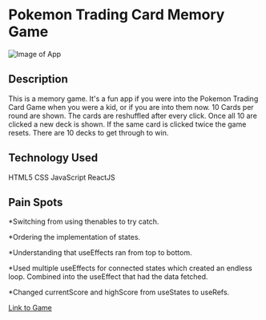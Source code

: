 # Pokemon Trading Card Memory Game

![Image of App](https://imgur.com/T4a6kOI)

## Description

This is a memory game. It's a fun app if you were into the Pokemon Trading Card Game when you were a kid, or if you are into them now. 10 Cards per round are shown. The cards are reshuffled after every click. Once all 10 are clicked a new deck is shown. If the same card is clicked twice the game resets. There are 10 decks to get through to win.

## Technology Used

HTML5
CSS
JavaScript
ReactJS

## Pain Spots

\*Switching from using thenables to try catch.

\*Ordering the implementation of states.

\*Understanding that useEffects ran from top to bottom.

\*Used multiple useEffects for connected states which created an endless loop. Combined into the useEffect that had the data fetched.

\*Changed currentScore and highScore from useStates to useRefs.

[Link to Game](https://threehundo.github.io/pokemon-tcg-memory-game/)
